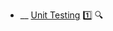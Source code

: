 * __ [Unit Testing](./testing/testingTypes/unitTesting) :one: <trigger for="pop:testing-unitTesting-preview">:mag:</trigger>

<popover id="pop:testing-unitTesting-preview" title=":mag: Unit Testing" placement="right">
  <div slot="content">
    <include src=".\preview.md" />
  </div>
</popover>
